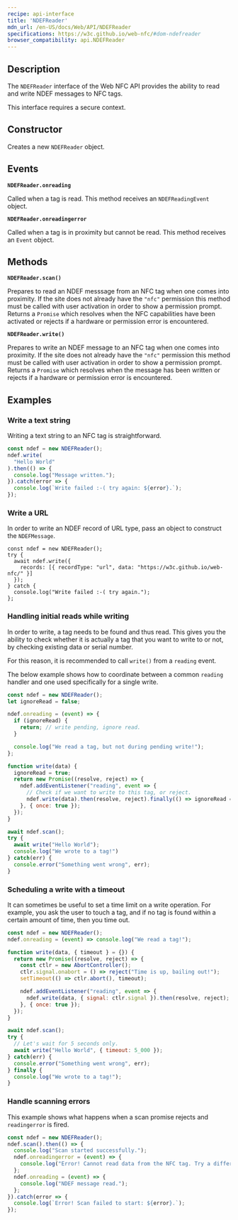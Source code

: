 ```yaml
---
recipe: api-interface
title: 'NDEFReader'
mdn_url: /en-US/docs/Web/API/NDEFReader
specifications: https://w3c.github.io/web-nfc/#dom-ndefreader
browser_compatibility: api.NDEFReader
---
```


## Description

The `NDEFReader` interface of the Web NFC API provides the ability to read and
write NDEF messages to NFC tags.

This interface requires a secure context.

## Constructor

Creates a new `NDEFReader` object.

## Events

**`NDEFReader.onreading`**

Called when a tag is read. This method receives an `NDEFReadingEvent` object.

**`NDEFReader.onreadingerror`**

Called when a tag is in proximity but cannot be read. This method receives an
`Event` object.

## Methods

**`NDEFReader.scan()`**

Prepares to read an NDEF messsage from an NFC tag when one comes into proximity.
If the site does not already have the `"nfc"` permission this method must be
called with user activation in order to show a permission prompt. Returns a
`Promise` which resolves when the NFC capabilities have been activated or
rejects if a hardware or permission error is encountered.

**`NDEFReader.write()`**

Prepares to write an NDEF message to an NFC tag when one comes into proximity.
If the site does not already have the `"nfc"` permission this method must be
called with user activation in order to show a permission prompt. Returns a
`Promise` which resolves when the message has been written or rejects if a
hardware or permission error is encountered.

## Examples

### Write a text string

Writing a text string to an NFC tag is straightforward.

```js
const ndef = new NDEFReader();
ndef.write(
  "Hello World"
).then(() => {
  console.log("Message written.");
}).catch(error => {
  console.log(`Write failed :-( try again: ${error}.`);
});
```

### Write a URL

In order to write an NDEF record of URL type, pass an object to construct the
`NDEFMessage`.

```
const ndef = new NDEFReader();
try {
  await ndef.write({
    records: [{ recordType: "url", data: "https://w3c.github.io/web-nfc/" }]
  });
} catch {
  console.log("Write failed :-( try again.");
};
```

### Handling initial reads while writing

In order to write, a tag needs to be found and thus read. This gives you the
ability to check whether it is actually a tag that you want to write to or not,
by checking existing data or serial number.

For this reason, it is recommended to call `write()` from a `reading` event.

The below example shows how to coordinate between a common `reading` handler and
one used specifically for a single write.

```js
const ndef = new NDEFReader();
let ignoreRead = false;

ndef.onreading = (event) => {
  if (ignoreRead) {
    return; // write pending, ignore read.
  }

  console.log("We read a tag, but not during pending write!");
};

function write(data) {
  ignoreRead = true;
  return new Promise((resolve, reject) => {
    ndef.addEventListener("reading", event => {
      // Check if we want to write to this tag, or reject.
      ndef.write(data).then(resolve, reject).finally(() => ignoreRead = false);
    }, { once: true });
  });
}

await ndef.scan();
try {
  await write("Hello World");
  console.log("We wrote to a tag!")
} catch(err) {
  console.error("Something went wrong", err);
}
```

### Scheduling a write with a timeout

It can sometimes be useful to set a time limit on a write operation. For example, you
ask the user to touch a tag, and if no tag is found within a certain amount of
time, then you time out.

```js
const ndef = new NDEFReader();
ndef.onreading = (event) => console.log("We read a tag!");

function write(data, { timeout } = {}) {
  return new Promise((resolve, reject) => {
    const ctlr = new AbortController();
    ctlr.signal.onabort = () => reject("Time is up, bailing out!");
    setTimeout(() => ctlr.abort(), timeout);

    ndef.addEventListener("reading", event => {
      ndef.write(data, { signal: ctlr.signal }).then(resolve, reject);
    }, { once: true });
  });
}

await ndef.scan();
try {
  // Let's wait for 5 seconds only.
  await write("Hello World", { timeout: 5_000 });
} catch(err) {
  console.error("Something went wrong", err);
} finally {
  console.log("We wrote to a tag!");
}
```

### Handle scanning errors

This example shows what happens when a scan promise rejects and `readingerror` is
fired.

```js
const ndef = new NDEFReader();
ndef.scan().then(() => {
  console.log("Scan started successfully.");
  ndef.onreadingerror = (event) => {
    console.log("Error! Cannot read data from the NFC tag. Try a different one?");
  };
  ndef.onreading = (event) => {
    console.log("NDEF message read.");
  };
}).catch(error => {
  console.log(`Error! Scan failed to start: ${error}.`);
});
```
